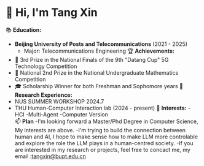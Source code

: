 # 👋 Hi, I'm Tang Xin
📚 **Education:**
- **Beijing University of Posts and Telecommunications** (2021 - 2025)
  - Major: Telecommunications Engineering 
🏆 **Achievements:**
- 📱 3rd Prize in the National Finals of the 9th "Datang Cup" 5G Technology Competition
- 🧮 National 2nd Prize in the National Undergraduate Mathematics Competition
- 🎓 Scholarship Winner for both Freshman and Sophomore years
🔬 **Research Experience:**
- NUS SUMMER WORKSHOP 2024.7
- THU Human-Computer Interaction lab (2024 - present)
🌟 **Interests:**
  -HCI  -Multi-Agent  -Computer Version  
📫 **Plan**
-I'm looking forward a Master/Phd Degree in Computer Science, My interests are above.
-I'm trying to build the connection between human and AI, I hope to make sense how to make LLM more controlable and explore the role the LLM plays in a human-centred society.
-If you are interested in my research or projects, feel free to concact me, my email :tangxin@bupt.edu.cn 
